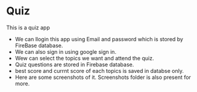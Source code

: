 # Quiz
This is a quiz app
* We can llogin this app using Email and password which is stored by FireBase database.
* We can also sign in using google sign in.
* Wew can select the topics we want and attend the quiz.
* Quiz questions are stored in Firebase database.
* best score and currnt score of each topics is saved in databse only.
* Here are some screenshots of it. Screenshots folder is also present for more.
